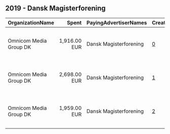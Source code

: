 ## 2019 - Dansk Magisterforening 
|OrganizationName|Spent|PayingAdvertiserNames|CreativeUrls|Impressions|Genders|AgeBrackets|CountryCodes|BillingAddresses|CandidateBallotInformation|
|:---|---:|:---|:---|---:|:---|:---|:---|:---|:---|
|Omnicom Media Group DK|1,916.00 EUR|Dansk Magisterforening|[0](https://www.snap.com/political-ads/asset/6d135fa4d8aca5f3c690af4b80715a581d3fcc2990b8156c5edafdfd68010062?mediaType=mp4)|441,733||18-25|denmark|"OMD Danmark A/S - Midtermolen 3,København Ø,2100,DK"||
|Omnicom Media Group DK|2,698.00 EUR|Dansk Magisterforening|[1](https://www.snap.com/political-ads/asset/c8e4d805716fc85152726f288c10633099db8e9e86aec8f795563a15d3d8a386?mediaType=mp4)|1,287,625||18-25|denmark|"OMD Danmark A/S - Midtermolen 3,København Ø,2100,DK"||
|Omnicom Media Group DK|1,959.00 EUR|Dansk Magisterforening|[2](https://www.snap.com/political-ads/asset/c8e4d805716fc85152726f288c10633099db8e9e86aec8f795563a15d3d8a386?mediaType=mp4)|528,891||18-25|denmark|"OMD Danmark A/S - Midtermolen 3,København Ø,2100,DK"||
